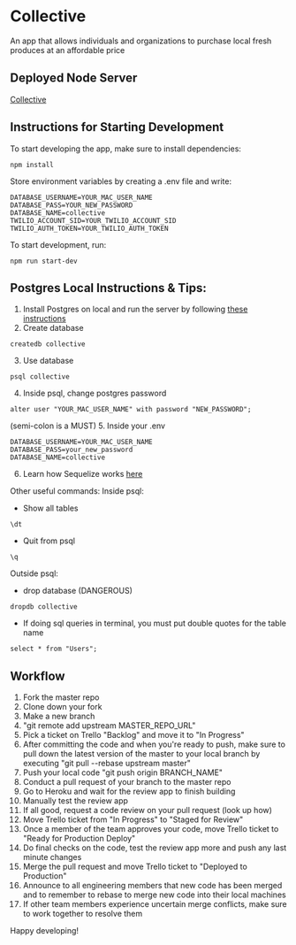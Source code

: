 # Collective
An app that allows individuals and organizations to purchase local fresh produces at an affordable price

## Deployed Node Server
[Collective](https://collective-web.herokuapp.com/)

## Instructions for Starting Development
To start developing the app, make sure to install dependencies:
```
npm install
```

Store environment variables by creating a .env file and write:
```
DATABASE_USERNAME=YOUR_MAC_USER_NAME
DATABASE_PASS=YOUR_NEW_PASSWORD
DATABASE_NAME=collective
TWILIO_ACCOUNT_SID=YOUR_TWILIO_ACCOUNT_SID
TWILIO_AUTH_TOKEN=YOUR_TWILIO_AUTH_TOKEN
```

To start development, run:
```
npm run start-dev
```

## Postgres Local Instructions & Tips:
1. Install Postgres on local and run the server by following [these instructions](https://launchschool.com/blog/how-to-install-postgresql-on-a-mac)
2. Create database
```
createdb collective
```
3. Use database
```
psql collective
```
4. Inside psql, change postgres password
```
alter user "YOUR_MAC_USER_NAME" with password "NEW_PASSWORD";
```
(semi-colon is a MUST)
5. Inside your .env
```
DATABASE_USERNAME=YOUR_MAC_USER_NAME
DATABASE_PASS=your_new_password
DATABASE_NAME=collective
```
6. Learn how Sequelize works [here](http://mherman.org/blog/2015/10/22/node-postgres-sequelize/#.WXRGp9PytYh)

Other useful commands:
Inside psql:
* Show all tables
```
\dt
```
* Quit from psql
```
\q
```

Outside psql:
* drop database (DANGEROUS)
```
dropdb collective
```
* If doing sql queries in terminal, you must put double quotes for the table name
```
select * from "Users";
```

## Workflow
1. Fork the master repo
2. Clone down your fork
3. Make a new branch
4. "git remote add upstream MASTER_REPO_URL"
5. Pick a ticket on Trello "Backlog" and move it to "In Progress"
6. After committing the code and when you're ready to push, make sure to pull down the latest version of the master to your local branch by executing "git pull --rebase upstream master"
7. Push your local code "git push origin BRANCH_NAME"
8. Conduct a pull request of your branch to the master repo
9. Go to Heroku and wait for the review app to finish building
10. Manually test the review app
11. If all good, request a code review on your pull request (look up how)
12. Move Trello ticket from "In Progress" to "Staged for Review"
13. Once a member of the team approves your code, move Trello ticket to "Ready for Production Deploy"
14. Do final checks on the code, test the review app more and push any last minute changes
15. Merge the pull request and move Trello ticket to "Deployed to Production"
16. Announce to all engineering members that new code has been merged and to remember to rebase to merge new code into their local machines
17. If other team members experience uncertain merge conflicts, make sure to work together to resolve them

Happy developing!
